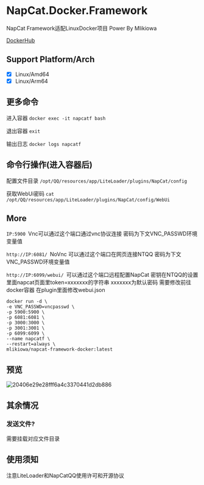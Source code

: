 # NapCat.Docker.Framework
NapCat Framework适配LinuxDocker项目 Power By Mlikiowa 

[DockerHub](https://hub.docker.com/r/mlikiowa/napcat-framework-docker)

## Support Platform/Arch
- [x] Linux/Amd64
- [x] Linux/Arm64

## 更多命令
进入容器 `docker exec -it napcatf bash`

退出容器 `exit`

输出日志 `docker logs napcatf`

## 命令行操作(进入容器后)
配置文件目录 `/opt/QQ/resources/app/LiteLoader/plugins/NapCat/config`

获取WebUi密码  `cat /opt/QQ/resources/app/LiteLoader/plugins/NapCat/config/WebUi`

## More
`IP:5900 `Vnc可以通过这个端口通过vnc协议连接 密码为下文VNC_PASSWD环境变量值

`http://IP:6081/ `NoVnc 可以通过这个端口在网页连接NTQQ 密码为下文VNC_PASSWD环境变量值

`http://IP:6099/webui/ `可以通过这个端口远程配置NapCat 密钥在NTQQ的设置里面napcat页面里token=xxxxxxx的字符串 xxxxxxx为默认密码 需要修改前往docker容器 在plugin里面修改webui.json

```
docker run -d \
-e VNC_PASSWD=vncpasswd \
-p 5900:5900 \
-p 6081:6081 \
-p 3000:3000 \
-p 3001:3001 \
-p 6099:6099 \
--name napcatf \
--restart=always \
mlikiowa/napcat-framework-docker:latest
```

## 预览
![20406e29e28fff6a4c3370441d2db886](https://github.com/user-attachments/assets/14555658-12f0-4c5f-9627-11670fb18181)

## 其余情况
### 发送文件?
需要挂载对应文件目录

## 使用须知
注意LiteLoader和NapCatQQ使用许可和开源协议
